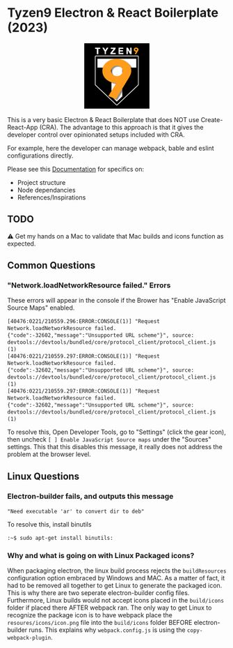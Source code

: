 # Tyzen9 Electron & React Boilerplate (2023)
<div style="text-align: center;">
  <img src="./resources/images/logo.png" height="150">
</div> 

This is a very basic Electron & React Boilerplate that does NOT use Create-React-App (CRA). The advantage to this approach is that it gives the developer control over opinionated setups included with CRA.  

For example, here the developer can manage webpack, bable and eslint configurations directly.

Please see this [Documentation](./docs/README.md) for specifics on:
- Project structure
- Node dependancies
- References/Inspirations

## TODO

:warning: Get my hands on a Mac to validate that Mac builds and icons function as expected.

## Common Questions
### "Network.loadNetworkResource failed." Errors
These errors will appear in the console if the Brower has "Enable JavaScript Source Maps" enabled.
```
[40476:0221/210559.296:ERROR:CONSOLE(1)] "Request Network.loadNetworkResource failed. {"code":-32602,"message":"Unsupported URL scheme"}", source: devtools://devtools/bundled/core/protocol_client/protocol_client.js (1)
[40476:0221/210559.297:ERROR:CONSOLE(1)] "Request Network.loadNetworkResource failed. {"code":-32602,"message":"Unsupported URL scheme"}", source: devtools://devtools/bundled/core/protocol_client/protocol_client.js (1)
[40476:0221/210559.297:ERROR:CONSOLE(1)] "Request Network.loadNetworkResource failed. {"code":-32602,"message":"Unsupported URL scheme"}", source: devtools://devtools/bundled/core/protocol_client/protocol_client.js (1)
```
To resolve this, Open Developer Tools, go to "Settings" (click the gear icon), then uncheck `[ ] Enable JavaScript Source maps` under the "Sources" settings.
This that this disables this message, it really does not address the problem at the browser level.

## Linux Questions
### Electron-builder fails, and outputs this message
```
"Need executable 'ar' to convert dir to deb"
```
To resolve this, install binutils
```
:~$ sudo apt-get install binutils:
```

### Why and what is going on with Linux Packaged icons?
When packaging electron, the linux build process rejects the `buildResources` configuration option embraced by Windows and MAC.  As a matter of fact, it had to be removed all together to get Linux to generate the packaged icon. This is why there are two seperate electron-builder config files. Furthermore, Linux builds would not accept icons placed in the `build/icons` folder if placed there AFTER webpack ran.  The only way to get Linux to recognize the package icon is to have webpack place the `resoures/icons/icon.png` file into the `build/icons` folder BEFORE electron-builder runs.  This explains why `webpack.config.js` is using the `copy-webpack-plugin`.